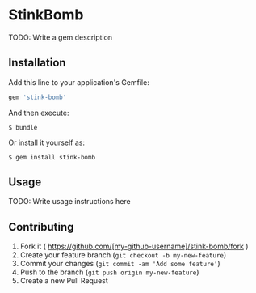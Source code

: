 # StinkBomb

TODO: Write a gem description

## Installation

Add this line to your application's Gemfile:

```ruby
gem 'stink-bomb'
```

And then execute:

    $ bundle

Or install it yourself as:

    $ gem install stink-bomb

## Usage

TODO: Write usage instructions here

## Contributing

1. Fork it ( https://github.com/[my-github-username]/stink-bomb/fork )
2. Create your feature branch (`git checkout -b my-new-feature`)
3. Commit your changes (`git commit -am 'Add some feature'`)
4. Push to the branch (`git push origin my-new-feature`)
5. Create a new Pull Request
